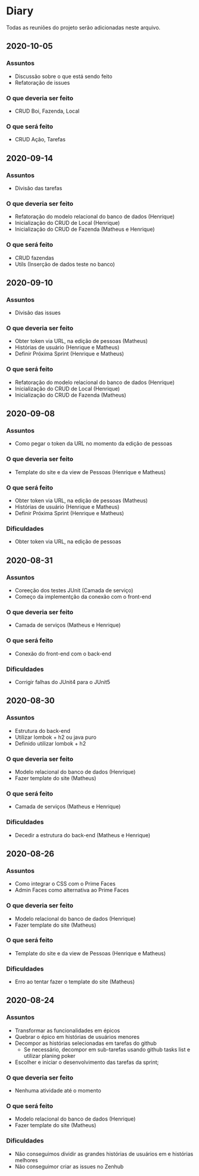 # Diary
Todas as reuniões do projeto serão adicionadas neste arquivo.

## 2020-10-05
### Assuntos
- Discussão sobre o que está sendo feito 
- Refatoração de issues 

### O que deveria ser feito
- CRUD Boi, Fazenda, Local
### O que será feito
- CRUD Ação, Tarefas

## 2020-09-14
### Assuntos
- Divisão das tarefas 

### O que deveria ser feito
- Refatoração do modelo relacional do banco de dados (Henrique)
- Inicialização do CRUD de Local (Henrique)
- Inicialização do CRUD de Fazenda (Matheus e Henrique)
### O que será feito
- CRUD fazendas 
- Utils (Inserção de dados teste no banco)

## 2020-09-10
### Assuntos
- Divisão das issues 

### O que deveria ser feito
- Obter token via URL, na edição de pessoas (Matheus)
- Histórias de usuário (Henrique e Matheus)
- Definir Próxima Sprint (Henrique e Matheus)
### O que será feito
- Refatoração do modelo relacional do banco de dados (Henrique)
- Inicialização do CRUD de Local (Henrique)
- Inicialização do CRUD de Fazenda (Matheus)


## 2020-09-08
### Assuntos
- Como pegar o token da URL no momento da edição de pessoas

### O que deveria ser feito
- Template do site e da view de Pessoas (Henrique e Matheus)

### O que será feito
- Obter token via URL, na edição de pessoas (Matheus)
- Histórias de usuário (Henrique e Matheus)
- Definir Próxima Sprint (Henrique e Matheus)

### Dificuldades
- Obter token via URL, na edição de pessoas


## 2020-08-31
### Assuntos
- Coreeção dos testes JUnit (Camada de serviço)
- Começo da implementção da conexão com o front-end
### O que deveria ser feito
- Camada de serviços (Matheus e Henrique)
### O que será feito
- Conexão do front-end com o back-end

### Dificuldades
- Corrigir falhas do JUnit4 para o JUnit5


## 2020-08-30
### Assuntos
- Estrutura do back-end
- Utilizar lombok + h2 ou java puro
- Definido utilizar lombok + h2 

### O que deveria ser feito
- Modelo relacional do banco de dados (Henrique)
- Fazer template do site (Matheus)

### O que será feito
- Camada de serviços (Matheus e Henrique)

### Dificuldades
- Decedir a estrutura do back-end (Matheus e Henrique)


## 2020-08-26
### Assuntos
- Como integrar o CSS com o Prime Faces
- Admin Faces como alternativa ao Prime Faces

### O que deveria ser feito
- Modelo relacional do banco de dados (Henrique)
- Fazer template do site (Matheus)

### O que será feito
- Template do site e da view de Pessoas (Henrique e Matheus)

### Dificuldades
- Erro ao tentar fazer o template do site (Matheus)


## 2020-08-24
### Assuntos
- Transformar as funcionalidades em épicos
- Quebrar o épico em histórias de usuários menores
- Decompor as histórias selecionadas em tarefas do github
    - Se necessário, decompor em sub-tarefas usando github tasks list e utilizar planing poker
- Escolher e iniciar o desenvolvimento das tarefas da sprint;

### O que deveria ser feito
- Nenhuma atividade até o momento

### O que será feito
- Modelo relacional do banco de dados (Henrique)
- Fazer template do site (Matheus)

### Dificuldades
- Não conseguimos dividir as grandes histórias de usuários em e histórias melhores
- Não conseguimor criar as issues no Zenhub

